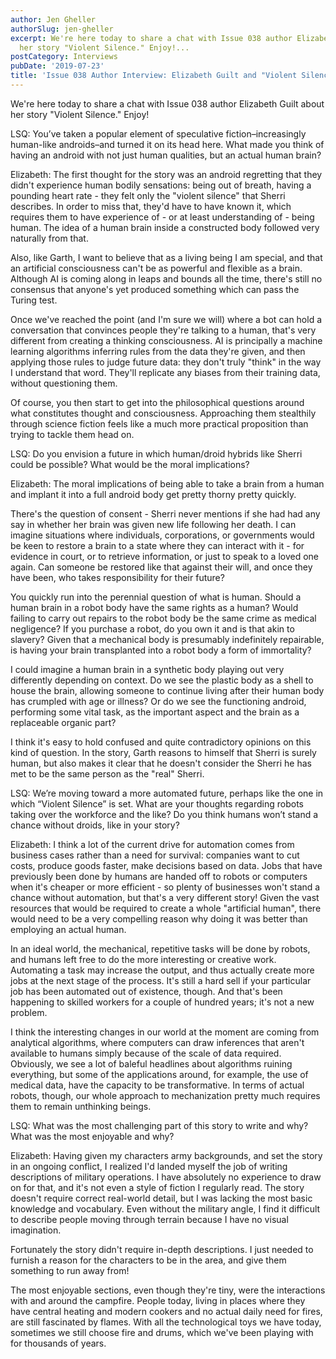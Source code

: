 ```yaml
---
author: Jen Gheller
authorSlug: jen-gheller
excerpt: We're here today to share a chat with Issue 038 author Elizabeth Guilt about
  her story "Violent Silence." Enjoy!...
postCategory: Interviews
pubDate: '2019-07-23'
title: 'Issue 038 Author Interview: Elizabeth Guilt and "Violent Silence"'
---
```

We're here today to share a chat with Issue 038 author Elizabeth Guilt about her story "Violent Silence." Enjoy!

LSQ: You’ve taken a popular element of speculative fiction–increasingly human-like androids–and turned it on its head here. What made you think of having an android with not just human qualities, but an actual human brain?

Elizabeth: The first thought for the story was an android regretting that they didn't experience human bodily sensations: being out of breath, having a pounding heart rate - they felt only the "violent silence" that Sherri describes. In order to miss that, they'd have to have known it, which requires them to have experience of - or at least understanding of - being human. The idea of a human brain inside a constructed body followed very naturally from that.

Also, like Garth, I want to believe that as a living being I am special, and that an artificial consciousness can't be as powerful and flexible as a brain. Although AI is coming along in leaps and bounds all the time, there's still no consensus that anyone's yet produced something which can pass the Turing test.

Once we've reached the point (and I'm sure we will) where a bot can hold a conversation that convinces people they're talking to a human, that's very different from creating a thinking consciousness. AI is principally a machine learning algorithms inferring rules from the data they're given, and then applying those rules to judge future data: they don't truly "think" in the way I understand that word. They'll replicate any biases from their training data, without questioning them.

Of course, you then start to get into the philosophical questions around what constitutes thought and consciousness. Approaching them stealthily through science fiction feels like a much more practical proposition than trying to tackle them head on.

LSQ: Do you envision a future in which human/droid hybrids like Sherri could be possible? What would be the moral implications?

Elizabeth: The moral implications of being able to take a brain from a human and implant it into a full android body get pretty thorny pretty quickly.

There's the question of consent - Sherri never mentions if she had had any say in whether her brain was given new life following her death. I can imagine situations where individuals, corporations, or governments would be keen to restore a brain to a state where they can interact with it - for evidence in court, or to retrieve information, or just to speak to a loved one again. Can someone be restored like that against their will, and once they have been, who takes responsibility for their future?

You quickly run into the perennial question of what is human. Should a human brain in a robot body have the same rights as a human? Would failing to carry out repairs to the robot body be the same crime as medical negligence? If you purchase a robot, do you own it and is that akin to slavery? Given that a mechanical body is presumably indefinitely repairable, is having your brain transplanted into a robot body a form of immortality?

I could imagine a human brain in a synthetic body playing out very differently depending on context. Do we see the plastic body as a shell to house the brain, allowing someone to continue living after their human body has crumpled with age or illness? Or do we see the functioning android, performing some vital task, as the important aspect and the brain as a replaceable organic part?

I think it's easy to hold confused and quite contradictory opinions on this kind of question. In the story, Garth reasons to himself that Sherri is surely human, but also makes it clear that he doesn't consider the Sherri he has met to be the same person as the "real" Sherri.

LSQ: We’re moving toward a more automated future, perhaps like the one in which “Violent Silence” is set. What are your thoughts regarding robots taking over the workforce and the like? Do you think humans won’t stand a chance without droids, like in your story?

Elizabeth: I think a lot of the current drive for automation comes from business cases rather than a need for survival: companies want to cut costs, produce goods faster, make decisions based on data. Jobs that have previously been done by humans are handed off to robots or computers when it's cheaper or more efficient - so plenty of businesses won't stand a chance without automation, but that's a very different story! Given the vast resources that would be required to create a whole "artificial human", there would need to be a very compelling reason why doing it was better than employing an actual human.

In an ideal world, the mechanical, repetitive tasks will be done by robots, and humans left free to do the more interesting or creative work. Automating a task may increase the output, and thus actually create more jobs at the next stage of the process. It's still a hard sell if your particular job has been automated out of existence, though. And that's been happening to skilled workers for a couple of hundred years; it's not a new problem.

I think the interesting changes in our world at the moment are coming from analytical algorithms, where computers can draw inferences that aren't available to humans simply because of the scale of data required. Obviously, we see a lot of baleful headlines about algorithms ruining everything, but some of the applications around, for example, the use of medical data, have the capacity to be transformative. In terms of actual robots, though, our whole approach to mechanization pretty much requires them to remain unthinking beings.

LSQ: What was the most challenging part of this story to write and why? What was the most enjoyable and why?

Elizabeth: Having given my characters army backgrounds, and set the story in an ongoing conflict, I realized I'd landed myself the job of writing descriptions of military operations. I have absolutely no experience to draw on for that, and it's not even a style of fiction I regularly read. The story doesn't require correct real-world detail, but I was lacking the most basic knowledge and vocabulary. Even without the military angle, I find it difficult to describe people moving through terrain because I have no visual imagination.

Fortunately the story didn't require in-depth descriptions. I just needed to furnish a reason for the characters to be in the area, and give them something to run away from!

The most enjoyable sections, even though they're tiny, were the interactions with and around the campfire. People today, living in places where they have central heating and modern cookers and no actual daily need for fires, are still fascinated by flames. With all the technological toys we have today, sometimes we still choose fire and drums, which we've been playing with for thousands of years.